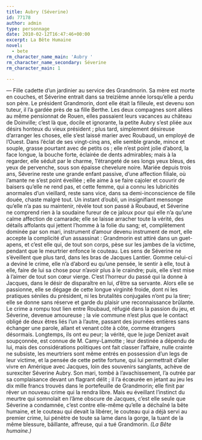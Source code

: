 ```yaml
---
title: Aubry (Séverine)
id: 77178
author: admin
type: personnage
date: 2010-02-12T16:47:46+00:00
excerpt: La Bête Humaine
novel:
  - bete
rm_character_name_main: 'Aubry '
rm_character_name_secondary: Séverine
rm_character_main: 1

---
```

— Fille cadette d&rsquo;un jardinier au service des Grandmorin. Sa mère est morte en couches, et Séverine entrait dans sa treizième année lorsqu&rsquo;elle a perdu son père. Le président Grandmorin, dont elle était la filleule, est devenu son tuteur, il l&rsquo;a gardée près de sa fille Berthe. Les deux compagnes sont allées au même pensionnat de Rouen, elles passaient leurs vacances au château de Doinville; c&rsquo;est là que, docile et ignorante, la petite Aubry s&rsquo;est pliée aux désirs honteux du vieux président ; plus tard, simplement désireuse d&rsquo;arranger les choses, elle s&rsquo;est laissé marier avec Roubaud, un employé de l&rsquo;Ouest. Dans l&rsquo;éclat de ses vingt-cinq ans, elle semble grande, mince et souple, grasse pourtant avec de petits os ; elle n&rsquo;est point jolie d&rsquo;abord, la face longue, la bouche forte, éclairée de dents admirables; mais à la regarder, elle séduit par le charme, 1&rsquo;étrangeté de ses longs yeux bleus, des yeux de pervenche, sous son épaisse chevelure noire. Mariée depuis trois ans, Séverine reste une grande enfant passive, d&rsquo;une affection filiale, où l&rsquo;amante ne s&rsquo;est point éveillée ; elle aime à se faire cajoler et couvrir de baisers qu&rsquo;elle ne rend pas, et cette femme, qui a connu les lubricités anormales d&rsquo;un vieillard, reste sans vice, dans sa demi-inconscience de fille douée, chaste malgré tout. Un instant d&rsquo;oubli, un insignifiant mensonge qu&rsquo;elle n&rsquo;a pas su maintenir, révèle tout son passé à Roubaud, et Séverine ne comprend rien à la soudaine fureur de ce jaloux pour qui elle n&rsquo;a qu&rsquo;une calme affection de camarade; elle se laisse arracher toute la vérité, des détails affolants qui jettent l&rsquo;homme à la folie du sang; et, complètement dominée par son mari, instrument d&rsquo;amour devenu instrument de mort, elle accepte la complicité d&rsquo;un assassinat : Grandmorin est attiré dans un guet-apens, et c&rsquo;est elle qui, de tout son corps, pèse sur les jambes de la victime, pendant que le meurtrier enfonce le couteau. Les sens de Séverine ne s&rsquo;éveillent que plus tard, dans les bras de Jacques Lantier. Gomme celui-ci a deviné le crime, elle n&rsquo;a d&rsquo;abord eu qu&rsquo;une pensée, le sentir à elle, tout à elle, faire de lui sa chose pour n&rsquo;avoir plus à le craindre; puis, elle s&rsquo;est mise à l&rsquo;aimer de tout son cœur vierge. C&rsquo;est l&rsquo;horreur du passé qui la donne à Jacques, dans le désir de disparaître en lui, d&rsquo;être sa servante. Alors elle se passionne, elle se dégage de cette longue virginité froide, dont ni les pratiques séniles du président, ni les brutalités conjugales n&rsquo;ont pu la tirer; elle se donne sans réserve et garde du plaisir une reconnaissance brûlante. Le crime a rompu tout lien entre Roubaud, réfugié dans la passion du jeu, et Séverine, devenue amoureuse ; la vie commune n&rsquo;est plus que le contact obligé de deux êtres liés l&rsquo;un à l&rsquo;autre, passant des journées entières sans échanger une parole, allant et venant côte à côte, comme étrangers désormais. Longtemps, ils ont eu peur; la vérité, que le juge Denizet avait soupçonnée, est connue de M. Camy-Lamotte ; leur destinée a dépendu de lui, mais des considérations politiques ont fait classer l&rsquo;affaire, nulle crainte ne subsiste, les meurtriers sont même entrés en possession d&rsquo;un legs de leur victime, et la pensée de cette petite fortune, qui lui permettrait d&rsquo;aller vivre en Amérique avec Jacques, loin des souvenirs sanglants, achève de surexciter Séverine Aubry. Son mari, tombé à l&rsquo;avachissement, l&rsquo;a outrée par sa complaisance devant un flagrant délit ; il l&rsquo;a écœurée en jetant au jeu les dix mille francs trouvés dans le portefeuille de Grandmorin; elle finit par rêver un nouveau crime qui la rendra libre. Mais eu éveillant l&rsquo;instinct du meurtre qui somnolait en l&rsquo;âme obscure de Jacques, c&rsquo;est elle seule que Séverine a condamnée, c&rsquo;est contre elle-même qu&rsquo;elle a déchaîné la bête humaine, et le couteau qui devait la libérer, le couteau qui a déjà servi au premier crime, lui pénètre de toute sa lame dans la gorge, la tuant de la même blessure, bâillante, affreuse, qui a tué Grandmorin. _(La Bête humaine.)_